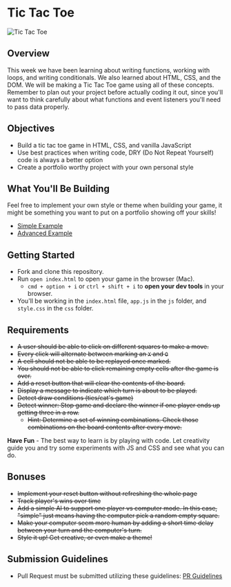 # Tic Tac Toe

![Tic Tac Toe](https://vuejsexamples.com/content/images/2017/03/Tic-Tac-Toe.gif)

## Overview

This week we have been learning about writing functions, working with loops, and writing conditionals. We also learned about HTML, CSS, and the DOM. We will be making a Tic Tac Toe game using all of these concepts. Remember to plan out your project before actually coding it out, since you'll want to think carefully about what functions and event listeners you'll need to pass data properly.

## Objectives

- Build a tic tac toe game in HTML, CSS, and vanilla JavaScript
- Use best practices when writing code, DRY (Do Not Repeat Yourself) code is always a better option
- Create a portfolio worthy project with your own personal style

## What You'll Be Building

Feel free to implement your own style or theme when building your game, it might be something you want to put on a portfolio showing off your skills!

- [Simple Example](https://chalk-tac-toe.surge.sh/)
- [Advanced Example](https://playtictactoe.org/)

## Getting Started

- Fork and clone this repository.
- Run `open index.html` to open your game in the browser (Mac).
  - `cmd + option + i` or `ctrl + shift + i` to **open your dev tools** in your browser.
- You'll be working in the `index.html` file, `app.js` in the `js` folder, and `style.css` in the `css` folder.

## Requirements

- ~~A user should be able to click on different squares to make a move.~~
- ~~Every click will alternate between marking an `X` and `O`~~
- ~~A cell should not be able to be replayed once marked.~~
- ~~You should not be able to click remaining empty cells after the game is over.~~
- ~~Add a reset button that will clear the contents of the board.~~
- ~~Display a message to indicate which turn is about to be played.~~
- ~~Detect draw conditions (ties/cat's game)~~
- ~~Detect winner: Stop game and declare the winner if one player ends up getting three in a row.~~
  - ~~Hint: Determine a set of winning combinations. Check those combinations on the board contents after every move.~~

**Have Fun** - The best way to learn is by playing with code. Let creativity guide you and try some experiments with JS and CSS and see what you can do.

## Bonuses

- ~~Implement your reset button without refreshing the whole page~~
- ~~Track player's wins over time~~
- ~~Add a simple AI to support one player vs computer mode. In this case, "simple" just means having the computer pick a random empty square.~~
- ~~Make your computer seem more human by adding a short time delay between your turn and the computer's turn.~~
- ~~Style it up! Get creative, or even make a theme!~~

## Submission Guidelines

- Pull Request must be submitted utilizing these guidelines: [PR Guidelines](https://github.com/SEI-R-9-19/template_pull_request)
